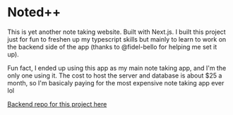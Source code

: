 # Noted++
This is yet another note taking website. Built with Next.js. I built this project just for fun to freshen up my typescript skills but mainly to learn to work on the backend side of the app (thanks to @fidel-bello for helping me set it up). 

Fun fact, I ended up using this app as my main note taking app, and I'm the only one using it. The cost to host the server and database is about $25 a month, so I'm basicaly paying for the most expensive note taking app ever lol

[Backend repo for this project here](https://github.com/anthony-fdez/notedpp-backend)
